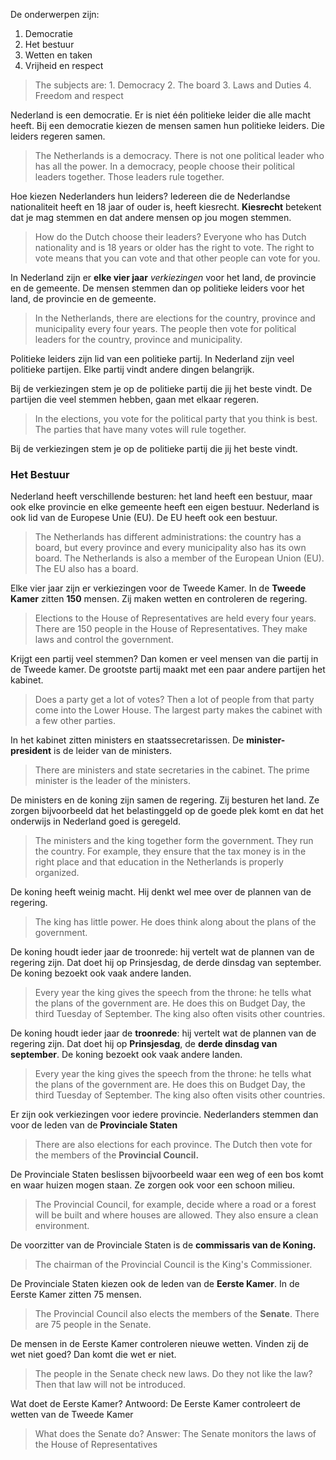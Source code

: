 De onderwerpen zijn:
1. Democratie
2. Het bestuur
3. Wetten en taken
4. Vrijheid en respect
  > The subjects are:
    1. Democracy
    2. The board
    3. Laws and Duties
    4. Freedom and respect

Nederland is een democratie.
Er is niet één politieke leider die alle macht heeft. 
Bij een democratie kiezen de mensen samen hun politieke leiders.
Die leiders regeren samen.
  > The Netherlands is a democracy.
    There is not one political leader who has all the power.
    In a democracy, people choose their political leaders together.
    Those leaders rule together.

Hoe kiezen Nederlanders hun leiders?
Iedereen die de Nederlandse nationaliteit heeft en 18 jaar of ouder is, heeft kiesrecht. 
**Kiesrecht** betekent dat je mag stemmen en dat andere mensen op jou mogen stemmen.
  > How do the Dutch choose their leaders?
    Everyone who has Dutch nationality and is 18 years or older has the right to vote.
    The right to vote means that you can vote and that other people can vote for you.

In Nederland zijn er **elke vier jaar** *verkiezingen* voor het land, de provincie en de gemeente.
De mensen stemmen dan op politieke leiders voor het land, de provincie en de gemeente.
  > In the Netherlands, there are elections for the country, province and municipality every four years.
    The people then vote for political leaders for the country, province and municipality.

Politieke leiders zijn lid van een politieke partij.
In Nederland zijn veel politieke partijen. Elke partij vindt andere dingen belangrijk.

Bij de verkiezingen stem je op de politieke partij die jij het beste vindt.
De partijen die veel stemmen hebben, gaan met elkaar regeren.
  > In the elections, you vote for the political party that you think is best.
    The parties that have many votes will rule together.

Bij de verkiezingen  stem je op de politieke partij  die jij het beste vindt.

### Het Bestuur

Nederland heeft verschillende besturen: het land heeft een bestuur, maar ook elke provincie en elke gemeente heeft een eigen bestuur. 
Nederland is ook lid van de Europese Unie (EU). De EU heeft ook een bestuur.
  > The Netherlands has different administrations: the country has a board, but every province and every municipality also has its own board. The Netherlands is also a member of the European Union (EU). The EU also has a board.

Elke vier jaar zijn er verkiezingen voor de Tweede Kamer. 
In de **Tweede Kamer** zitten **150** mensen.
Zij maken wetten en controleren de regering.
  > Elections to the House of Representatives are held every four years.
    There are 150 people in the House of Representatives.
    They make laws and control the government.

Krijgt een partij veel stemmen?
Dan komen er veel mensen van die partij in de Tweede kamer. 
De grootste partij maakt met een paar andere partijen het kabinet.
  > Does a party get a lot of votes?
    Then a lot of people from that party come into the Lower House.
    The largest party makes the cabinet with a few other parties.

In het kabinet zitten ministers en staatssecretarissen.
De **minister-president** is de leider van de ministers. 
  > There are ministers and state secretaries in the cabinet.
    The prime minister is the leader of the ministers.

De ministers en de koning zijn samen de regering.
Zij besturen het land. 
Ze zorgen bijvoorbeeld dat het belastinggeld op de goede plek komt en dat het onderwijs in Nederland goed is geregeld.
  > The ministers and the king together form the government.
    They run the country.
    For example, they ensure that the tax money is in the right place and that education in the Netherlands is properly organized.

De koning heeft weinig macht. Hij denkt wel mee over de plannen van de regering.
  > The king has little power. He does think along about the plans of the government.

De koning houdt ieder jaar de troonrede: hij vertelt wat de plannen van de regering zijn. 
Dat doet hij op Prinsjesdag, de derde dinsdag van september. 
De koning bezoekt ook vaak andere landen. 
  > Every year the king gives the speech from the throne: he tells what the plans of the government are.
    He does this on Budget Day, the third Tuesday of September.
    The king also often visits other countries.

De koning houdt ieder jaar de **troonrede**: hij vertelt wat de plannen van de regering zijn. 
Dat doet hij op **Prinsjesdag**, de **derde dinsdag van september**. 
De koning bezoekt ook vaak andere landen. 
  > Every year the king gives the speech from the throne: he tells what the plans of the government are.
    He does this on Budget Day, the third Tuesday of September.
    The king also often visits other countries.

Er zijn ook verkiezingen voor iedere provincie.
Nederlanders stemmen dan voor de leden van de **Provinciale Staten**
  > There are also elections for each province.
      The Dutch then vote for the members of the **Provincial Council.**

De Provinciale Staten beslissen bijvoorbeeld waar een weg of een bos komt en waar huizen mogen staan.
Ze zorgen ook voor een schoon milieu.
  > The Provincial Council, for example, decide where a road or a forest will be built and where houses are allowed.
      They also ensure a clean environment.

De voorzitter van de Provinciale Staten is de **commissaris van de Koning.**
  > The chairman of the Provincial Council is the King's Commissioner.


De Provinciale Staten kiezen ook de leden van de **Eerste Kamer**. 
In de Eerste Kamer zitten 75 mensen.
  > The Provincial Council also elects the members of the **Senate**.
    There are 75 people in the Senate.

De mensen in de Eerste Kamer controleren nieuwe wetten. 
Vinden zij de wet niet goed? Dan komt die wet er niet.
  > The people in the Senate check new laws.
    Do they not like the law? Then that law will not be introduced.

Wat doet de Eerste Kamer?
Antwoord: De Eerste Kamer controleert de wetten van de Tweede Kamer
  > What does the Senate do?
    Answer: The Senate monitors the laws of the House of Representatives




